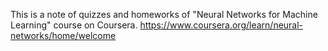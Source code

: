 This is a note of quizzes and homeworks of "Neural Networks for Machine Learning" course on Coursera.
https://www.coursera.org/learn/neural-networks/home/welcome
